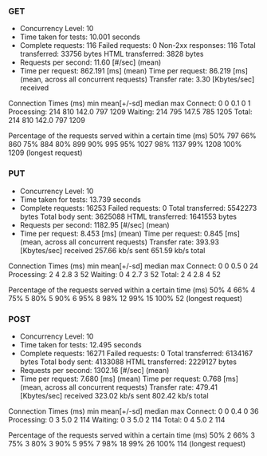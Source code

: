 ### GET
- Concurrency Level:      10
- Time taken for tests:   10.001 seconds
- Complete requests:      116
Failed requests:        0
Non-2xx responses:      116
Total transferred:      33756 bytes
HTML transferred:       3828 bytes
- Requests per second:    11.60 [#/sec] (mean)
- Time per request:       862.191 [ms] (mean)
Time per request:       86.219 [ms] (mean, across all concurrent requests)
Transfer rate:          3.30 [Kbytes/sec] received

Connection Times (ms)
              min  mean[+/-sd] median   max
Connect:        0    0   0.1      0       1
Processing:   214  810 142.0    797    1209
Waiting:      214  795 147.5    785    1205
Total:        214  810 142.0    797    1209

Percentage of the requests served within a certain time (ms)
  50%    797
  66%    860
  75%    884
  80%    899
  90%    995
  95%   1027
  98%   1137
  99%   1208
 100%   1209 (longest request)

 ### PUT
- Concurrency Level:      10
- Time taken for tests:   13.739 seconds
- Complete requests:      16253
Failed requests:        0
Total transferred:      5542273 bytes
Total body sent:        3625088
HTML transferred:       1641553 bytes
- Requests per second:    1182.95 [#/sec] (mean)
- Time per request:       8.453 [ms] (mean)
Time per request:       0.845 [ms] (mean, across all concurrent requests)
Transfer rate:          393.93 [Kbytes/sec] received
                        257.66 kb/s sent
                        651.59 kb/s total

Connection Times (ms)
              min  mean[+/-sd] median   max
Connect:        0    0   0.5      0      24
Processing:     2    4   2.8      3      52
Waiting:        0    4   2.7      3      52
Total:          2    4   2.8      4      52

Percentage of the requests served within a certain time (ms)
  50%      4
  66%      4
  75%      5
  80%      5
  90%      6
  95%      8
  98%     12
  99%     15
 100%     52 (longest request)

 ### POST

- Concurrency Level:      10
- Time taken for tests:   12.495 seconds
- Complete requests:      16271
Failed requests:        0
Total transferred:      6134167 bytes
Total body sent:        4133088
HTML transferred:       2229127 bytes
- Requests per second:    1302.16 [#/sec] (mean)
- Time per request:       7.680 [ms] (mean)
Time per request:       0.768 [ms] (mean, across all concurrent requests)
Transfer rate:          479.41 [Kbytes/sec] received
                        323.02 kb/s sent
                        802.42 kb/s total

Connection Times (ms)
              min  mean[+/-sd] median   max
Connect:        0    0   0.4      0      36
Processing:     0    3   5.0      2     114
Waiting:        0    3   5.0      2     114
Total:          0    4   5.0      2     114

Percentage of the requests served within a certain time (ms)
  50%      2
  66%      3
  75%      3
  80%      3
  90%      5
  95%      7
  98%     18
  99%     26
 100%    114 (longest request)